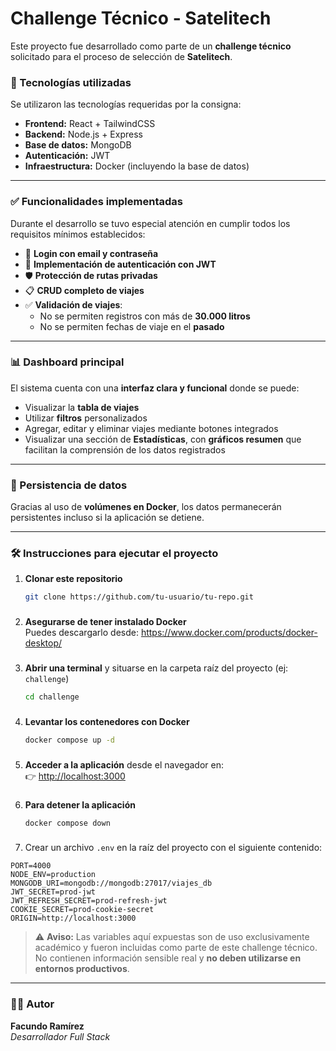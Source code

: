 # Challenge Técnico - Satelitech

Este proyecto fue desarrollado como parte de un **challenge técnico** solicitado para el proceso de selección de **Satelitech**.

### 🚀 Tecnologías utilizadas

Se utilizaron las tecnologías requeridas por la consigna:

- **Frontend:** React + TailwindCSS
- **Backend:** Node.js + Express
- **Base de datos:** MongoDB
- **Autenticación:** JWT
- **Infraestructura:** Docker (incluyendo la base de datos)

---

### ✅ Funcionalidades implementadas

Durante el desarrollo se tuvo especial atención en cumplir todos los requisitos mínimos establecidos:

- 🔐 **Login con email y contraseña**
- 🔑 **Implementación de autenticación con JWT**
- 🛡️ **Protección de rutas privadas**
- 📋 **CRUD completo de viajes**
- ✅ **Validación de viajes**:
  - No se permiten registros con más de **30.000 litros**
  - No se permiten fechas de viaje en el **pasado**

---

### 📊 Dashboard principal

El sistema cuenta con una **interfaz clara y funcional** donde se puede:

- Visualizar la **tabla de viajes**
- Utilizar **filtros** personalizados
- Agregar, editar y eliminar viajes mediante botones integrados
- Visualizar una sección de **Estadísticas**, con **gráficos resumen** que facilitan la comprensión de los datos registrados

---

### 💾 Persistencia de datos

Gracias al uso de **volúmenes en Docker**, los datos permanecerán persistentes incluso si la aplicación se detiene.

---

### 🛠️ Instrucciones para ejecutar el proyecto

1. **Clonar este repositorio**

   ```bash
   git clone https://github.com/tu-usuario/tu-repo.git
   ```

###

2. **Asegurarse de tener instalado Docker**  
   Puedes descargarlo desde: https://www.docker.com/products/docker-desktop/

###

3. **Abrir una terminal** y situarse en la carpeta raíz del proyecto (ej: `challenge`)

   ```bash
   cd challenge
   ```

###

4. **Levantar los contenedores con Docker**

   ```bash
   docker compose up -d
   ```

###

5. **Acceder a la aplicación** desde el navegador en:  
   👉 [http://localhost:3000](http://localhost:3000)

###

6. **Para detener la aplicación**

   ```bash
   docker compose down
   ```

###

7. Crear un archivo `.env` en la raíz del proyecto con el siguiente contenido:

```env
PORT=4000
NODE_ENV=production
MONGODB_URI=mongodb://mongodb:27017/viajes_db
JWT_SECRET=prod-jwt
JWT_REFRESH_SECRET=prod-refresh-jwt
COOKIE_SECRET=prod-cookie-secret
ORIGIN=http://localhost:3000
```

> ⚠️ **Aviso:** Las variables aquí expuestas son de uso exclusivamente académico y fueron incluidas como parte de este challenge técnico.  
> No contienen información sensible real y **no deben utilizarse en entornos productivos**.

---

### 👨‍💻 Autor

**Facundo Ramírez**  
_Desarrollador Full Stack_
